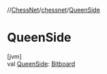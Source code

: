 //[ChessNet](../../index.md)/[chessnet](index.md)/[QueenSide](-queen-side.md)

# QueenSide

[jvm]\
val [QueenSide](-queen-side.md): [Bitboard](index.md#610777926%2FClasslikes%2F-1216412040)
